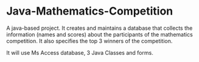 # Java-Mathematics-Competition
A java-based project. It creates and maintains a database that collects the information (names and scores) about the participants of the mathematics competition. It also specifies the top 3 winners of the competition.

It will use Ms Access database, 3 Java Classes and forms. 
